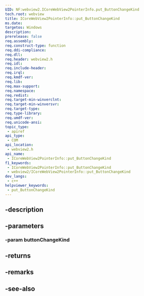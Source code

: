 ```yaml
---
UID: NF:webview2.ICoreWebView2PointerInfo.put_ButtonChangeKind
tech.root: webview
title: ICoreWebView2PointerInfo::put_ButtonChangeKind
ms.date: 
targetos: Windows
description: 
prerelease: false
req.assembly: 
req.construct-type: function
req.ddi-compliance: 
req.dll: 
req.header: webview2.h
req.idl: 
req.include-header: 
req.irql: 
req.kmdf-ver: 
req.lib: 
req.max-support: 
req.namespace: 
req.redist: 
req.target-min-winverclnt: 
req.target-min-winversvr: 
req.target-type: 
req.type-library: 
req.umdf-ver: 
req.unicode-ansi: 
topic_type:
 - apiref
api_type:
 - COM
api_location:
 - webview2.h
api_name:
 - ICoreWebView2PointerInfo::put_ButtonChangeKind
f1_keywords:
 - ICoreWebView2PointerInfo::put_ButtonChangeKind
 - webview2/ICoreWebView2PointerInfo::put_ButtonChangeKind
dev_langs:
 - c++
helpviewer_keywords:
 - put_ButtonChangeKind
---
```


## -description

## -parameters

### -param buttonChangeKind

## -returns

## -remarks

## -see-also

